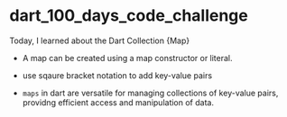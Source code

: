 # dart_100_days_code_challenge

Today, I learned about the Dart Collection {Map}

- A map can be created using a map constructor or literal.

- use sqaure bracket notation to add key-value pairs

- `maps` in dart are versatile for managing collections of key-value pairs, providng efficient access and manipulation of data.